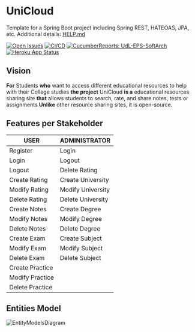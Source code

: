 # UniCloud

Template for a Spring Boot project including Spring REST, HATEOAS, JPA, etc. Additional details: [HELP.md](HELP.md)

[![Open Issues](https://img.shields.io/github/issues-raw/UdL-EPS-SoftArch/UniCloud-API?logo=github)](https://github.com/orgs/UdL-EPS-SoftArch/projects/13)
[![CI/CD](https://github.com/UdL-EPS-SoftArch/UniCloud-API/actions/workflows/ci-cd.yml/badge.svg)](https://github.com/UdL-EPS-SoftArch/UniCloud-API/actions)
[![CucumberReports: UdL-EPS-SoftArch](https://messages.cucumber.io/api/report-collections/faed8ca5-e474-4a1a-a72a-b8e2a2cd69f0/badge)](https://reports.cucumber.io/report-collections/faed8ca5-e474-4a1a-a72a-b8e2a2cd69f0)
[![Heroku App Status](https://heroku-shields.herokuapp.com/unicloud-api)](https://unicloud-api.herokuapp.com)

## Vision

**For** Students **who** want to access different educational resources to help with their College studies 
**the project** UniCloud **is a** educational resources sharing site
**that** allows students to search, rate, and share notes, tests or assignments
**Unlike** other resource sharing sites, it is open-source.

## Features per Stakeholder

| USER            | ADMINISTRATOR     |
|-----------------|-------------------|
| Register        | Login             |
| Login           | Logout            |
| Logout          | Delete Rating     |
| Create Rating   | Create University |
| Modify Rating   | Modify University |
| Delete Rating   | Delete University |
| Create Notes    | Create Degree     |
| Modify Notes    | Modify Degree     |
| Delete Notes    | Delete Degree     |
| Create Exam     | Create Subject    |
| Modify Exam     | Modify Subject    |
| Delete Exam     | Delete Subject    |
| Create Practice |                   |
| Modify Practice |                   |
| Delete Practice |                   |

## Entities Model

![EntityModelsDiagram](http://www.plantuml.com/plantuml/svg/bPBFJi904CRlVOfDZoGSk78m_AdSH0Fw06ixDcDsPytEL2N6TxTqXMrP2E5MVlbztp2RcR5eBuqrMMaqitfXy3-PKghx8crXghRYaUeEFhNEb_FL0DvRZMP0vfL5GXQlnVcfMZXdG5Fscnsc47w2PvHTcBK-dRDq3OdV3HdA4SIg0ceFSA5cfSl6jAdJqBPvVOTIBW_ttA85rWMKQBNfyEE7e2Djpkop0Mup9V25nWAuzDZbqmtMJe0LV0jGbLIjq40QUGQM6oDpPgp90jqQt6XfVmSZV2SlitHsNzpFPllpKVaaL-EnoaTvd3LL3vfq3Qpk4YdqfyPeRnXua-3rxkUw6mxagdUuYRDYkaC11gGl9Jj48v2ZCnaKBS0ugZlj0ACvxl-lQFwZu0stZ58WmKbVBNepeAgnvWy0)

